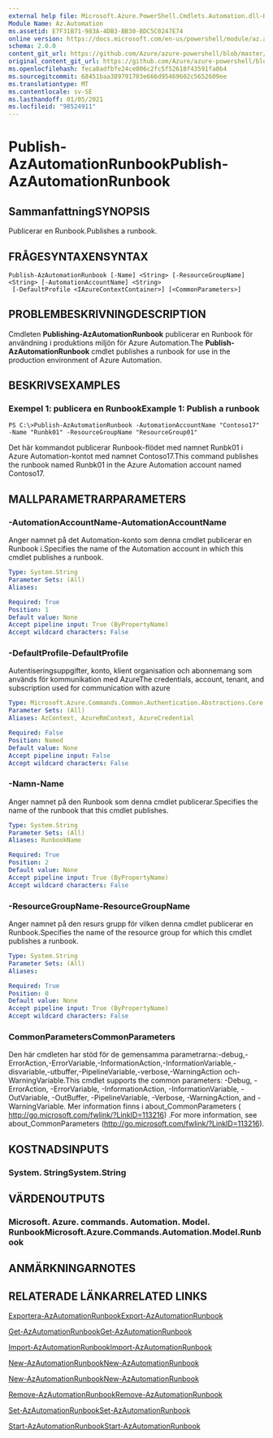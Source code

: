 ```yaml
---
external help file: Microsoft.Azure.PowerShell.Cmdlets.Automation.dll-Help.xml
Module Name: Az.Automation
ms.assetid: E7F31B71-983A-4DB3-BB30-BDC5C0247E74
online version: https://docs.microsoft.com/en-us/powershell/module/az.automation/publish-azautomationrunbook
schema: 2.0.0
content_git_url: https://github.com/Azure/azure-powershell/blob/master/src/Automation/Automation/help/Publish-AzAutomationRunbook.md
original_content_git_url: https://github.com/Azure/azure-powershell/blob/master/src/Automation/Automation/help/Publish-AzAutomationRunbook.md
ms.openlocfilehash: feca8adfbfe24ce006c2fc5f52618f43591fa0b4
ms.sourcegitcommit: 68451baa389791703e666d95469602c5652609ee
ms.translationtype: MT
ms.contentlocale: sv-SE
ms.lasthandoff: 01/05/2021
ms.locfileid: "98524911"
---
```

# <span data-ttu-id="d97f9-101">Publish-AzAutomationRunbook</span><span class="sxs-lookup"><span data-stu-id="d97f9-101">Publish-AzAutomationRunbook</span></span>

## <span data-ttu-id="d97f9-102">Sammanfattning</span><span class="sxs-lookup"><span data-stu-id="d97f9-102">SYNOPSIS</span></span>
<span data-ttu-id="d97f9-103">Publicerar en Runbook.</span><span class="sxs-lookup"><span data-stu-id="d97f9-103">Publishes a runbook.</span></span>

## <span data-ttu-id="d97f9-104">FRÅGESYNTAXEN</span><span class="sxs-lookup"><span data-stu-id="d97f9-104">SYNTAX</span></span>

```
Publish-AzAutomationRunbook [-Name] <String> [-ResourceGroupName] <String> [-AutomationAccountName] <String>
 [-DefaultProfile <IAzureContextContainer>] [<CommonParameters>]
```

## <span data-ttu-id="d97f9-105">PROBLEMBESKRIVNING</span><span class="sxs-lookup"><span data-stu-id="d97f9-105">DESCRIPTION</span></span>
<span data-ttu-id="d97f9-106">Cmdleten **Publishing-AzAutomationRunbook** publicerar en Runbook för användning i produktions miljön för Azure Automation.</span><span class="sxs-lookup"><span data-stu-id="d97f9-106">The **Publish-AzAutomationRunbook** cmdlet publishes a runbook for use in the production environment of Azure Automation.</span></span>

## <span data-ttu-id="d97f9-107">BESKRIVS</span><span class="sxs-lookup"><span data-stu-id="d97f9-107">EXAMPLES</span></span>

### <span data-ttu-id="d97f9-108">Exempel 1: publicera en Runbook</span><span class="sxs-lookup"><span data-stu-id="d97f9-108">Example 1: Publish a runbook</span></span>
```
PS C:\>Publish-AzAutomationRunbook -AutomationAccountName "Contoso17" -Name "Runbk01" -ResourceGroupName "ResourceGroup01"
```

<span data-ttu-id="d97f9-109">Det här kommandot publicerar Runbook-flödet med namnet Runbk01 i Azure Automation-kontot med namnet Contoso17.</span><span class="sxs-lookup"><span data-stu-id="d97f9-109">This command publishes the runbook named Runbk01 in the Azure Automation account named Contoso17.</span></span>

## <span data-ttu-id="d97f9-110">MALLPARAMETRAR</span><span class="sxs-lookup"><span data-stu-id="d97f9-110">PARAMETERS</span></span>

### <span data-ttu-id="d97f9-111">-AutomationAccountName</span><span class="sxs-lookup"><span data-stu-id="d97f9-111">-AutomationAccountName</span></span>
<span data-ttu-id="d97f9-112">Anger namnet på det Automation-konto som denna cmdlet publicerar en Runbook i.</span><span class="sxs-lookup"><span data-stu-id="d97f9-112">Specifies the name of the Automation account in which this cmdlet publishes a runbook.</span></span>

```yaml
Type: System.String
Parameter Sets: (All)
Aliases:

Required: True
Position: 1
Default value: None
Accept pipeline input: True (ByPropertyName)
Accept wildcard characters: False
```

### <span data-ttu-id="d97f9-113">-DefaultProfile</span><span class="sxs-lookup"><span data-stu-id="d97f9-113">-DefaultProfile</span></span>
<span data-ttu-id="d97f9-114">Autentiseringsuppgifter, konto, klient organisation och abonnemang som används för kommunikation med Azure</span><span class="sxs-lookup"><span data-stu-id="d97f9-114">The credentials, account, tenant, and subscription used for communication with azure</span></span>

```yaml
Type: Microsoft.Azure.Commands.Common.Authentication.Abstractions.Core.IAzureContextContainer
Parameter Sets: (All)
Aliases: AzContext, AzureRmContext, AzureCredential

Required: False
Position: Named
Default value: None
Accept pipeline input: False
Accept wildcard characters: False
```

### <span data-ttu-id="d97f9-115">-Namn</span><span class="sxs-lookup"><span data-stu-id="d97f9-115">-Name</span></span>
<span data-ttu-id="d97f9-116">Anger namnet på den Runbook som denna cmdlet publicerar.</span><span class="sxs-lookup"><span data-stu-id="d97f9-116">Specifies the name of the runbook that this cmdlet publishes.</span></span>

```yaml
Type: System.String
Parameter Sets: (All)
Aliases: RunbookName

Required: True
Position: 2
Default value: None
Accept pipeline input: True (ByPropertyName)
Accept wildcard characters: False
```

### <span data-ttu-id="d97f9-117">-ResourceGroupName</span><span class="sxs-lookup"><span data-stu-id="d97f9-117">-ResourceGroupName</span></span>
<span data-ttu-id="d97f9-118">Anger namnet på den resurs grupp för vilken denna cmdlet publicerar en Runbook.</span><span class="sxs-lookup"><span data-stu-id="d97f9-118">Specifies the name of the resource group for which this cmdlet publishes a runbook.</span></span>

```yaml
Type: System.String
Parameter Sets: (All)
Aliases:

Required: True
Position: 0
Default value: None
Accept pipeline input: True (ByPropertyName)
Accept wildcard characters: False
```

### <span data-ttu-id="d97f9-119">CommonParameters</span><span class="sxs-lookup"><span data-stu-id="d97f9-119">CommonParameters</span></span>
<span data-ttu-id="d97f9-120">Den här cmdleten har stöd för de gemensamma parametrarna:-debug,-ErrorAction,-ErrorVariable,-InformationAction,-InformationVariable,-disvariable,-utbuffer,-PipelineVariable,-verbose,-WarningAction och-WarningVariable.</span><span class="sxs-lookup"><span data-stu-id="d97f9-120">This cmdlet supports the common parameters: -Debug, -ErrorAction, -ErrorVariable, -InformationAction, -InformationVariable, -OutVariable, -OutBuffer, -PipelineVariable, -Verbose, -WarningAction, and -WarningVariable.</span></span> <span data-ttu-id="d97f9-121">Mer information finns i about_CommonParameters ( http://go.microsoft.com/fwlink/?LinkID=113216) .</span><span class="sxs-lookup"><span data-stu-id="d97f9-121">For more information, see about_CommonParameters (http://go.microsoft.com/fwlink/?LinkID=113216).</span></span>

## <span data-ttu-id="d97f9-122">KOSTNADS</span><span class="sxs-lookup"><span data-stu-id="d97f9-122">INPUTS</span></span>

### <span data-ttu-id="d97f9-123">System. String</span><span class="sxs-lookup"><span data-stu-id="d97f9-123">System.String</span></span>

## <span data-ttu-id="d97f9-124">VÄRDEN</span><span class="sxs-lookup"><span data-stu-id="d97f9-124">OUTPUTS</span></span>

### <span data-ttu-id="d97f9-125">Microsoft. Azure. commands. Automation. Model. Runbook</span><span class="sxs-lookup"><span data-stu-id="d97f9-125">Microsoft.Azure.Commands.Automation.Model.Runbook</span></span>

## <span data-ttu-id="d97f9-126">ANMÄRKNINGAR</span><span class="sxs-lookup"><span data-stu-id="d97f9-126">NOTES</span></span>

## <span data-ttu-id="d97f9-127">RELATERADE LÄNKAR</span><span class="sxs-lookup"><span data-stu-id="d97f9-127">RELATED LINKS</span></span>

[<span data-ttu-id="d97f9-128">Exportera-AzAutomationRunbook</span><span class="sxs-lookup"><span data-stu-id="d97f9-128">Export-AzAutomationRunbook</span></span>](./Export-AzAutomationRunbook.md)

[<span data-ttu-id="d97f9-129">Get-AzAutomationRunbook</span><span class="sxs-lookup"><span data-stu-id="d97f9-129">Get-AzAutomationRunbook</span></span>](./Get-AzAutomationRunbook.md)

[<span data-ttu-id="d97f9-130">Import-AzAutomationRunbook</span><span class="sxs-lookup"><span data-stu-id="d97f9-130">Import-AzAutomationRunbook</span></span>](./Import-AzAutomationRunbook.md)

[<span data-ttu-id="d97f9-131">New-AzAutomationRunbook</span><span class="sxs-lookup"><span data-stu-id="d97f9-131">New-AzAutomationRunbook</span></span>](./New-AzAutomationRunbook.md)

[<span data-ttu-id="d97f9-132">New-AzAutomationRunbook</span><span class="sxs-lookup"><span data-stu-id="d97f9-132">New-AzAutomationRunbook</span></span>](./New-AzAutomationRunbook.md)

[<span data-ttu-id="d97f9-133">Remove-AzAutomationRunbook</span><span class="sxs-lookup"><span data-stu-id="d97f9-133">Remove-AzAutomationRunbook</span></span>](./Remove-AzAutomationRunbook.md)

[<span data-ttu-id="d97f9-134">Set-AzAutomationRunbook</span><span class="sxs-lookup"><span data-stu-id="d97f9-134">Set-AzAutomationRunbook</span></span>](./Set-AzAutomationRunbook.md)

[<span data-ttu-id="d97f9-135">Start-AzAutomationRunbook</span><span class="sxs-lookup"><span data-stu-id="d97f9-135">Start-AzAutomationRunbook</span></span>](./Start-AzAutomationRunbook.md)


